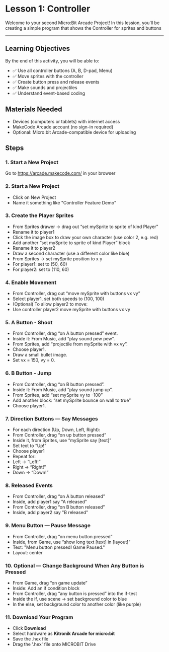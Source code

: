 # Lesson 1: Controller

Welcome to your second Micro:Bit Arcade Project!
In this lession, you'll be creating a simple program that shows the Controller for sprites and buttons

---

## Learning Objectives
By the end of this activity, you will be able to:
- ✅ Use all controller buttons (A, B, D-pad, Menu)
- ✅ Move sprites with the controller
- ✅ Create button press and release events
- ✅ Make sounds and projectiles
- ✅ Understand event-based coding

## Materials Needed
- Devices (computers or tablets) with internet access
- MakeCode Arcade account (no sign-in required)
- Optional: Micro:bit Arcade-compatible device for uploading

## Steps

### 1. Start a New Project
  Go to https://arcade.makecode.com/ in your browser
  
### 2. Start a New Project
  - Click on New Project
  - Name it something like "Controller Feature Demo"
    
### 3. Create the Player Sprites
  - From Sprites drawer → drag out “set mySprite to sprite of kind Player”
  - Rename it to player1
  - Click the image box to draw your own character (use color 2, e.g. red)
  - Add another “set mySprite to sprite of kind Player” block
  - Rename it to player2
  - Draw a second character (use a different color like blue)
  - From Sprites → set mySprite position to x y
  - For player1: set to (50, 60)
  - For player2: set to (110, 60)
  
### 4. Enable Movement
 - From Controller, drag out “move mySprite with buttons vx vy”
 - Select player1, set both speeds to (100, 100)
 - (Optional) To allow player2 to move:
 - Use controller player2 move mySprite with buttons vx vy
   
### 5. A Button - Shoot
- From Controller, drag “on A button pressed” event.
- Inside it: From Music, add “play sound pew pew”.
- From Sprites, add “projectile from mySprite with vx vy”.
- Choose player1.
- Draw a small bullet image.
- Set vx = 150, vy = 0.

### 6. B Button - Jump
  - From Controller, drag “on B button pressed”.
  - Inside it: From Music, add “play sound jump up”.
  - From Sprites, add “set mySprite vy to -100”
  - Add another block: “set mySprite bounce on wall to true”
  - Choose player1.

### 7. Direction Buttons — Say Messages
  - For each direction (Up, Down, Left, Right):
  - From Controller, drag “on up button pressed”
  - Inside it, from Sprites, use “mySprite say [text]”
  - Set text to “Up!”
  - Choose player1
  - Repeat for:
  - Left → “Left!”
  - Right → “Right!”
  - Down → “Down!”

### 8. Released Events
  - From Controller, drag “on A button released”
  - Inside, add player1 say "A released"
  - From Controller, drag “on B button released”
  - Inside, add player2 say "B released"

### 9. Menu Button — Pause Message
  - From Controller, drag “on menu button pressed”
  - Inside, from Game, use “show long text [text] in [layout]”
  - Text: "Menu button pressed! Game Paused."
  - Layout: center

### 10. Optional — Change Background When Any Button is Pressed
  - From Game, drag “on game update”
  - Inside: Add an if condition block
  - From Controller, drag “any button is pressed” into the if-test
  - Inside the if, use scene → set background color to blue
  - In the else, set background color to another color (like purple)

### 11. Download Your Program
  - Click **Download**
  - Select hardware as **Kitronik Arcade for micro:bit**
  - Save the .hex file
  - Drag the '.hex' file onto MICROBIT Drive
